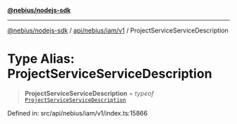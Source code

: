 [**@nebius/nodejs-sdk**](../../../../../README.md)

***

[@nebius/nodejs-sdk](../../../../../README.md) / [api/nebius/iam/v1](../README.md) / ProjectServiceServiceDescription

# Type Alias: ProjectServiceServiceDescription

> **ProjectServiceServiceDescription** = *typeof* [`ProjectServiceServiceDescription`](../variables/ProjectServiceServiceDescription.md)

Defined in: src/api/nebius/iam/v1/index.ts:15866
